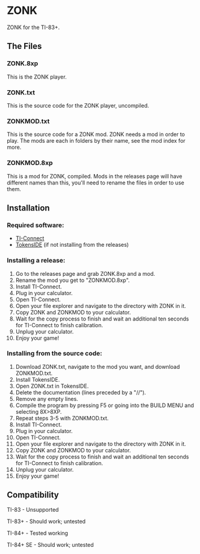 # ZONK
ZONK for the TI-83+.

## The Files
### ZONK.8xp
This is the ZONK player.

### ZONK.txt
This is the source code for the ZONK player, uncompiled.

### ZONKMOD.txt
This is the source code for a ZONK mod. ZONK needs a mod in order to play. The mods are each in folders by their name, see the mod index for more.

### ZONKMOD.8xp
This is a mod for ZONK, compiled. Mods in the releases page will have different names than this, you'll need to rename the files in order to use them.

## Installation

### Required software:
- [TI-Connect](https://education.ti.com/en/products/computer-software/ti-connect-sw "ti.com")
- [TokensIDE](https://www.ticalc.org/archives/files/fileinfo/433/43315.html "ticalc.org") (if not installing from the releases)

### Installing a release:
01. Go to the releases page and grab ZONK.8xp and a mod. 
02. Rename the mod you get to "ZONKMOD.8xp".
03. Install TI-Connect.
04. Plug in your calculator.
05. Open TI-Connect.
06. Open your file explorer and navigate to the directory with ZONK in it.
07. Copy ZONK and ZONKMOD to your calculator.
08. Wait for the copy process to finish and wait an additional ten seconds for TI-Connect to finish calibration.
09. Unplug your calculator.
10. Enjoy your game!

### Installing from the source code:
01. Download ZONK.txt, navigate to the mod you want, and download ZONKMOD.txt.
02. Install TokensIDE.
03. Open ZONK.txt in TokensIDE.
04. Delete the documentation (lines preceded by a "//").
05. Remove any empty lines.
06. Compile the program by pressing F5 or going into the BUILD MENU and selecting 8X>8XP.
07. Repeat steps 3-5 with ZONKMOD.txt.
08. Install TI-Connect.
09. Plug in your calculator.
10. Open TI-Connect.
11. Open your file explorer and navigate to the directory with ZONK in it.
12. Copy ZONK and ZONKMOD to your calculator.
13. Wait for the copy process to finish and wait an additional ten seconds for TI-Connect to finish calibration.
14. Unplug your calculator.
15. Enjoy your game!

## Compatibility
TI-83     - Unsupported

TI-83+    - Should work; untested

TI-84+    - Tested working

TI-84+ SE - Should work; untested

